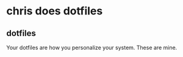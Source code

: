 # chris does dotfiles

## dotfiles

Your dotfiles are how you personalize your system. These are mine.
